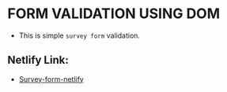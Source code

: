 # FORM VALIDATION USING DOM

+ This is simple `survey form` validation.

## Netlify Link:

   + [Survey-form-netlify](https://form-validation-dom.netlify.app)

